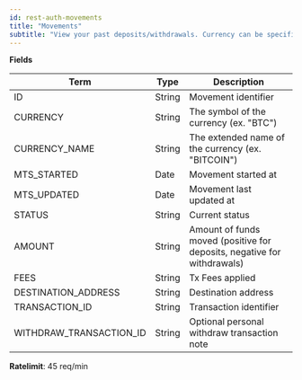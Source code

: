 ```yaml
---
id: rest-auth-movements
title: "Movements"
subtitle: "View your past deposits/withdrawals. Currency can be specified to retrieve movements specific to that currency."
---
```


**Fields**

Term | Type | Description
-- | -- | --
ID  |   String  |   Movement identifier
CURRENCY    |   String  |   The symbol of the currency (ex. "BTC")
CURRENCY_NAME   |   String  |   The extended name of the currency (ex. "BITCOIN")
MTS_STARTED |   Date  |   Movement started at
MTS_UPDATED |   Date  |   Movement last updated at
STATUS  |   String  |   Current status
AMOUNT  |   String  |   Amount of funds moved (positive for deposits, negative for withdrawals)
FEES    |   String  |   Tx Fees applied
DESTINATION_ADDRESS |   String  |   Destination address
TRANSACTION_ID  |   String  |   Transaction identifier
WITHDRAW_TRANSACTION_ID  |   String  |   Optional personal withdraw transaction note

**Ratelimit**: 45 req/min
